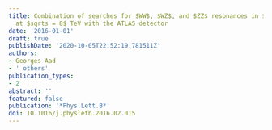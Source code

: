```yaml
---
title: Combination of searches for $WW$, $WZ$, and $ZZ$ resonances in $pp$ collisions
  at $sqrts = 8$ TeV with the ATLAS detector
date: '2016-01-01'
draft: true
publishDate: '2020-10-05T22:52:19.781511Z'
authors:
- Georges Aad
- ' others'
publication_types:
- 2
abstract: ''
featured: false
publication: '*Phys.Lett.B*'
doi: 10.1016/j.physletb.2016.02.015
---
```


